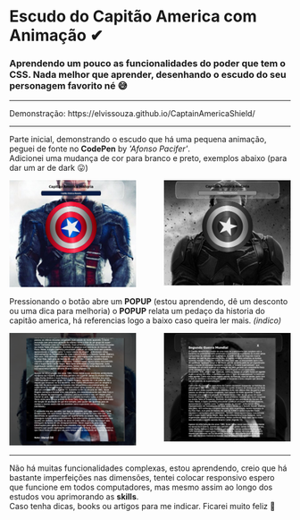 # Escudo do Capitão America com Animação ✔
<h3>Aprendendo um pouco as funcionalidades do poder que tem o CSS. Nada melhor que aprender, desenhando o escudo do seu personagem favorito né 😅</h3>

---

<p>Demonstração: https://elvissouza.github.io/CaptainAmericaShield/</p>

---

<p>Parte inicial, demonstrando o escudo que há uma pequena animação, peguei de fonte no <b>CodePen</b> by <i>'Afonso Pacifer'</i>.<br/>Adicionei uma mudança de cor para branco e preto, exemplos abaixo (para dar um ar de dark 😛) </p>
<img src ="https://raw.githubusercontent.com/elvissouza/CaptainAmericaShield/master/assets/example2.png" height= "49%" width= "45%" align="right">
<img src ="https://raw.githubusercontent.com/elvissouza/CaptainAmericaShield/master/assets/example.png" height= "49%" width= "45%">

<p>Pressionando o botão abre um <b>POPUP</b> (estou aprendendo, dê um desconto ou uma dica para melhoria) o <b>POPUP</b> relata um pedaço da historia do capitão america, há referencias logo a baixo caso queira ler mais. <i>(indico)</i></p>
<img src ="https://raw.githubusercontent.com/elvissouza/CaptainAmericaShield/master/assets/pressButton.png" height= "49%" width= "45%px" align="right">
<img src ="https://raw.githubusercontent.com/elvissouza/CaptainAmericaShield/master/assets/pressButton2.png" height= "49%" width= "45%">

---

<p>Não há muitas funcionalidades complexas, estou aprendendo, creio que há bastante imperfeições nas dimensões, tentei colocar responsivo espero que funcione em todos computadores, mas mesmo assim ao longo dos estudos vou aprimorando as <b>skills</b>. <br/>Caso tenha dicas, books ou artigos para me indicar. Ficarei muito feliz 💓</p>

